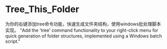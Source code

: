# Tree_This_Folder
为你的右键添加tree命令功能，快速生成文件夹结构，使用windows批处理脚本实现。
"Add the 'tree' command functionality to your right-click menu for quick generation of folder structures, implemented using a Windows batch script."
